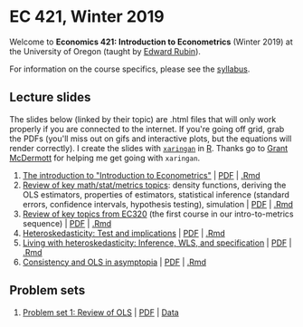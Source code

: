 # EC 421, Winter 2019

Welcome to **Economics 421: Introduction to Econometrics** (Winter 2019) at the University of Oregon (taught by [Edward Rubin](https://edrub.in)).

For information on the course specifics, please see the [syllabus](https://raw.githack.com/edrubin/EC421W19/master/Syllabus/syllabus.pdf).

## Lecture slides

The slides below (linked by their topic) are .html files that will only work properly if you are connected to the internet. If you're going off grid, grab the PDFs (you'll miss out on gifs and interactive plots, but the equations will render correctly). I create the slides with [`xaringan`](https://github.com/yihui/xaringan/wiki) in [R](cran.r-project.org). Thanks go to [Grant McDermott](grantmcdermott.com/) for helping me get going with `xaringan`.

1. [The introduction to "Introduction to Econometrics"](https://raw.githack.com/edrubin/EC421W19/master/LectureNotes/01Intro/01_intro.html) | [PDF](https://raw.githack.com/edrubin/EC421W19/master/LectureNotes/01Intro/01_intro.pdf) | [.Rmd](https://github.com/edrubin/EC421W19/blob/master/LectureNotes/01Intro/01_intro.Rmd)
2. [Review of key math/stat/metrics topics](https://raw.githack.com/edrubin/EC421W19/master/LectureNotes/02Review/02_review.html): density functions, deriving the OLS estimators, properties of estimators, statistical inference (standard errors, confidence intervals, hypothesis testing), simulation | [PDF](https://raw.githack.com/edrubin/EC421W19/master/LectureNotes/02Review/02_review.pdf) | [.Rmd](https://github.com/edrubin/EC421W19/blob/master/LectureNotes/02Review/02_review.Rmd)
3. [Review of key topics from EC320](https://raw.githack.com/edrubin/EC421W19/master/LectureNotes/03Review/03_review.html) (the first course in our intro-to-metrics sequence) | [PDF](https://raw.githack.com/edrubin/EC421W19/master/LectureNotes/03Review/03_review.pdf) | [.Rmd](https://github.com/edrubin/EC421W19/blob/master/LectureNotes/03Review/03_review.Rmd)
4. [Heteroskedasticity: Test and implications](https://raw.githack.com/edrubin/EC421W19/master/LectureNotes/04Heteroskedasticity/04_heteroskedasticity.html) | [PDF](https://raw.githack.com/edrubin/EC421W19/master/LectureNotes/04Heteroskedasticity/04_heteroskedasticity.pdf) | [.Rmd](https://github.com/edrubin/EC421W19/blob/master/LectureNotes/04Heteroskedasticity/04_heteroskedasticity.Rmd)
5. [Living with heteroskedasticity: Inference, WLS, and specification](https://raw.githack.com/edrubin/EC421W19/master/LectureNotes/05Heteroskedasticity/05_heteroskedasticity.html) | [PDF](https://raw.githack.com/edrubin/EC421W19/master/LectureNotes/05Heteroskedasticity/05_heteroskedasticity.pdf) | [.Rmd](https://github.com/edrubin/EC421W19/blob/master/LectureNotes/05Heteroskedasticity/05_heteroskedasticity.Rmd)
6. [Consistency and OLS in asymptopia](https://raw.githack.com/edrubin/EC421W19/master/LectureNotes/06Consistency/06_consistency.html) | [PDF](https://raw.githack.com/edrubin/EC421W19/master/LectureNotes/06Consistency/06_consistency.pdf) | [.Rmd](https://github.com/edrubin/EC421W19/blob/master/LectureNotes/06Consistency/06_consistency.Rmd)

## Problem sets

1. [Problem set 1: Review of OLS](https://raw.githack.com/edrubin/EC421W19/master/ProblemSets/PS01/ps01.html) | [PDF](https://raw.githack.com/edrubin/EC421W19/master/ProblemSets/PS01/ps01.pdf) | [Data](https://raw.githack.com/edrubin/EC421W19/master/ProblemSets/PS01/dataPS01.csv)
